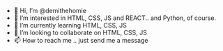 - 👋 Hi, I’m @demithehomie
- 👀 I’m interested in HTML, CSS, JS and REACT.. and Python, of course.
- 🌱 I’m currently learning HTML, CSS, JS
- 💞️ I’m looking to collaborate on HTML, CSS, JS
- 📫 How to reach me .. just send me a message

<!---
demithehomie/demithehomie is a ✨ special ✨ repository because its `README.md` (this file) appears on your GitHub profile.
You can click the Preview link to take a look at your changes.
--->
